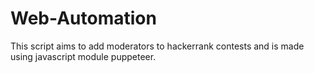 # Web-Automation
This script aims to add moderators to hackerrank contests and is made using javascript module puppeteer.
